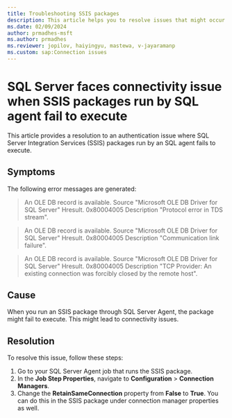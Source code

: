 ```yaml
---
title: Troubleshooting SSIS packages
description: This article helps you to resolve issues that might occur when you execute SSIS packages using SQL Server Agent.
ms.date: 02/09/2024
author: prmadhes-msft
ms.author: prmadhes
ms.reviewer: jopilov, haiyingyu, mastewa, v-jayaramanp
ms.custom: sap:Connection issues
---
```


# SQL Server faces connectivity issue when SSIS packages run by SQL agent fail to execute

This article provides a resolution to an authentication issue where SQL Server Integration Services (SSIS) packages run by an SQL agent fails to execute.

## Symptoms

The following error messages are generated:

> An OLE DB record is available. Source "Microsoft OLE DB Driver for SQL Server" Hresult. 0x80004005 Description "Protocol error in TDS stream".

> An OLE DB record is available. Source "Microsoft OLE DB Driver for SQL Server" Hresult. 0x80004005 Description "Communication link failure".

> An OLE DB record is available. Source "Microsoft OLE DB Driver for SQL Server" Hresult. 0x80004005 Description "TCP Provider: An existing connection was forcibly closed by the remote host".

## Cause

When you run an SSIS package through SQL Server Agent, the package might fail to execute. This might lead to connectivity issues.

## Resolution

To resolve this issue, follow these steps:

1. Go to your SQL Server Agent job that runs the SSIS package.
1. In the **Job Step Properties**, navigate to **Configuration** > **Connection Managers**.
1. Change the **RetainSameConnection** property from **False** to **True**. You can do this in the SSIS package under connection manager properties as well.
